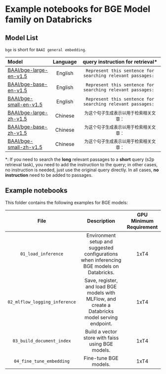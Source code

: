 <!---
Copyright (C) 2023 Databricks, Inc.

Licensed under the Apache License, Version 2.0 (the "License");
you may not use this file except in compliance with the License.
You may obtain a copy of the License at

    http://www.apache.org/licenses/LICENSE-2.0

Unless required by applicable law or agreed to in writing, software
distributed under the License is distributed on an "AS IS" BASIS,
WITHOUT WARRANTIES OR CONDITIONS OF ANY KIND, either express or implied.
See the License for the specific language governing permissions and
limitations under the License.
-->

# Example notebooks for BGE Model family on Databricks

## Model List

`bge` is short for `BAAI general embedding`.

| Model                                                                               | Language |              query instruction for retrieval\*              |
|:------------------------------------------------------------------------------------|:--------:|:-----------------------------------------------------------:|
| [BAAI/bge-large-en-v1.5](https://huggingface.co/BAAI/bge-large-en-v1.5)                       | English  | `Represent this sentence for searching relevant passages: ` |
| [BAAI/bge-base-en-v1.5](https://huggingface.co/BAAI/bge-base-en-v1.5)                         | English  | `Represent this sentence for searching relevant passages: ` |
| [BAAI/bge-small-en-v1.5](https://huggingface.co/BAAI/bge-small-en-v1.5)                       | English  | `Represent this sentence for searching relevant passages: ` |
| [BAAI/bge-large-zh-v1.5](https://huggingface.co/BAAI/bge-large-zh-v1.5)                       | Chinese  |                    `为这个句子生成表示以用于检索相关文章：`                    |
| [BAAI/bge-base-zh-v1.5](https://huggingface.co/BAAI/bge-base-zh)                         | Chinese  |                    `为这个句子生成表示以用于检索相关文章：`                    |
| [BAAI/bge-small-zh-v1.5](https://huggingface.co/BAAI/bge-small-zh)                       | Chinese  |                    `为这个句子生成表示以用于检索相关文章：`                    |

\*: If you need to search the **long** relevant passages to a **short** query (s2p retrieval task), you need to add the instruction to the query; in other cases, no instruction is needed, just use the original query directly. In all cases, **no instruction** need to be added to passages.

## Example notebooks
This folder contains the following examples for BGE models:

<!---
<style>
table th:first-of-type {
    width: 10%;
}
table th:nth-of-type(2) {
    width: 30%;
}
table th:nth-of-type(3) {
    width: 30%;
}
table th:nth-of-type(4) {
    width: 30%;
}
</style>
-->

|                      **File**                       |                                         **Description**                                          | **GPU Minimum Requirement** |
|:---------------------------------------------------:|:------------------------------------------------------------------------------------------------:|:---------------------------:|
|                 `01_load_inference`                 |    Environment setup and suggested configurations when inferencing BGE models on Databricks.     |         1xT4          |
|            `02_mlflow_logging_inference`            | Save, register, and load BGE models with MLFlow, and create a Databricks model serving endpoint. |         1xT4          |
|              `03_build_document_index`              |                        Build a vector store with faiss using BGE models.                         |         1xT4          |
|              `04_fine_tune_embedding`               |                                       Fine-tune BGE models.                                       |             1xT4             |
